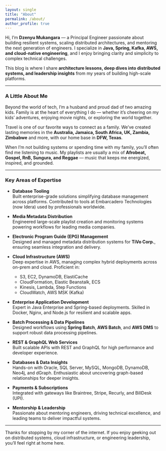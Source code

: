 ```yaml
---
layout: single
title: "About"
permalink: /about/
author_profile: true
---
```


Hi, I’m **Dzenyu Mukangara** — a Principal Engineer passionate about building resilient systems, scaling distributed architectures, and mentoring the next generation of engineers. I specialize in **Java, Spring, Kafka, AWS, and cloud-native engineering**, and I enjoy bringing clarity and simplicity to complex technical challenges.

This blog is where I share **architecture lessons, deep dives into distributed systems, and leadership insights** from my years of building high-scale platforms.

---

### A Little About Me

Beyond the world of tech, I’m a husband and proud dad of two amazing kids. Family is at the heart of everything I do — whether it’s cheering on my kids’ adventures, enjoying movie nights, or exploring the world together.

Travel is one of our favorite ways to connect as a family. We’ve created lasting memories in the **Australia, Jamaica, South Africa, UK, Zambia, Zimbabwe** and more, with our home base in **DFW, Texas**.

When I’m not building systems or spending time with my family, you’ll often find me listening to music. My playlists are usually a mix of **Afrobeat, Gospel, RnB, Sungura, and Reggae** — music that keeps me energized, inspired, and grounded.

---

### Key Areas of Expertise

- **Database Tooling**  
  Built enterprise-grade solutions simplifying database management across platforms. Contributed to tools at Embarcadero Technologies (now Idera) used by professionals worldwide.

- **Media Metadata Distribution**  
  Engineered large-scale playlist creation and monitoring systems powering workflows for leading media companies.

- **Electronic Program Guide (EPG) Management**  
  Designed and managed metadata distribution systems for **TiVo Corp.**, ensuring seamless integration and delivery.

- **Cloud Infrastructure (AWS)**  
  Deep expertise in AWS, managing complex hybrid deployments across on-prem and cloud. Proficient in:
    - S3, EC2, DynamoDB, ElastiCache
    - CloudFormation, Elastic Beanstalk, ECS
    - Kinesis, Lambda, Step Functions
    - CloudWatch, AWS MSK (Kafka)

- **Enterprise Application Development**  
  Expert in Java Enterprise and Spring-based deployments. Skilled in Docker, Nginx, and Node.js for resilient and scalable apps.

- **Batch Processing & Data Pipelines**  
  Designed workflows using **Spring Batch**, **AWS Batch**, and **AWS DMS** to support robust data processing pipelines.

- **REST & GraphQL Web Services**  
  Built scalable APIs with REST and GraphQL for high performance and developer experience.

- **Databases & Data Insights**  
  Hands-on with Oracle, SQL Server, MySQL, MongoDB, DynamoDB, Neo4j, and dGraph. Enthusiastic about uncovering graph-based relationships for deeper insights.

- **Payments & Subscriptions**  
  Integrated with gateways like Braintree, Stripe, Recurly, and BillDesk (UPI).

- **Mentorship & Leadership**  
  Passionate about mentoring engineers, driving technical excellence, and leading teams to deliver impactful systems.

---

Thanks for stopping by my corner of the internet. If you enjoy geeking out on distributed systems, cloud infrastructure, or engineering leadership, you’ll feel right at home here.
